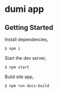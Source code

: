 # dumi app

## Getting Started

Install dependencies,

```bash
$ npm i
```

Start the dev server,

```bash
$ npm start
```

Build site app,

```bash
$ npm run docs:build
```
